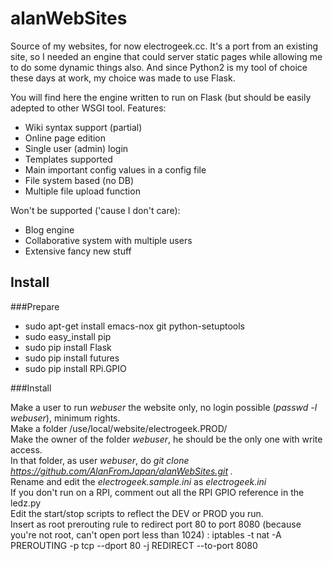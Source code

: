 # alanWebSites
Source of my websites, for now electrogeek.cc. It's a port from an existing site, so I needed an engine that could server static pages while allowing me to do some dynamic things also.
And since Python2 is my tool of choice these days at work, my choice was made to use Flask.

You will find here the engine written to run on Flask (but should be easily adepted to other WSGI tool.
Features:
* Wiki syntax support (partial)
* Online page edition
* Single user (admin) login
* Templates supported
* Main important config values in a config file
* File system based (no DB)
* Multiple file upload function

Won't be supported ('cause I don't care):
* Blog engine
* Collaborative system with multiple users
* Extensive fancy new stuff

## Install

###Prepare

* sudo apt-get install emacs-nox git python-setuptools
* sudo easy_install pip
* sudo pip install Flask
* sudo pip install futures
* sudo pip install RPi.GPIO

###Install

Make a user to run _webuser_ the website only, no login possible (_passwd -l webuser_), minimum rights.  
Make a folder /use/local/website/electrogeek.PROD/  
Make the owner of the folder _webuser_, he should be the only one with write access.  
In that folder, as user _webuser_, do _git clone https://github.com/AlanFromJapan/alanWebSites.git ._  
Rename and edit the _electrogeek.sample.ini_ as _electrogeek.ini_  
If you don't run on a RPI, comment out all the RPI GPIO reference in the ledz.py  
Edit the start/stop scripts to reflect the DEV or PROD you run.  
Insert as root prerouting rule to redirect port 80 to port 8080 (because you're not root, can't open port less than 1024) : iptables -t nat -A PREROUTING -p tcp --dport 80 -j REDIRECT --to-port 8080  


